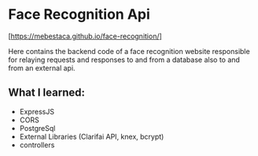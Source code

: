 # Face Recognition Api
[https://mebestaca.github.io/face-recognition/]

Here contains the backend code of a face recognition website responsible for relaying requests and responses to and from a database also to and from an external api.

## What I learned:
  -  ExpressJS
  -  CORS
  -  PostgreSql
  -  External Libraries (Clarifai API, knex, bcrypt)
  -  controllers
